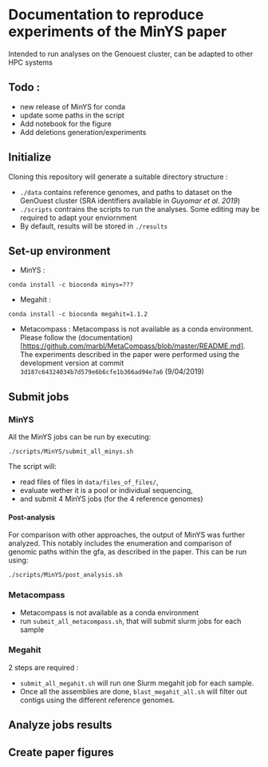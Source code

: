 # Documentation to reproduce experiments of the MinYS paper

Intended to run analyses on the Genouest cluster, can be adapted to other HPC systems

## Todo :
- new release of MinYS for conda
- update some paths in the script
- Add notebook for the figure
- Add deletions generation/experiments


## Initialize

Cloning this repository will generate a suitable directory structure :
- `./data` contains reference genomes, and paths to dataset on the GenOuest cluster (SRA identifiers available in *Guyomar et al. 2019*)
- `./scripts` contrains the scripts to run the analyses. Some editing may be required to adapt your enviornment
- By default, results will be stored in `./results`

## Set-up environment

- MinYS :
```
conda install -c bioconda minys=???
```
- Megahit :
```
conda install -c bioconda megahit=1.1.2
```
- Metacompass :
Metacompass is not available as a conda environment. Please follow the (documentation)[https://github.com/marbl/MetaCompass/blob/master/README.md].
The experiments described in the paper were performed using the development version at commit `3d187c64324034b7d579e6b6cfe1b366ad94e7a6` (9/04/2019)

## Submit jobs

### MinYS

All the MinYS jobs can be run by executing:

```
./scripts/MinYS/submit_all_minys.sh
```

The script will: 

* read files of files in `data/files_of_files/`, 
* evaluate wether it is a pool or individual sequencing, 
* and submit 4 MinYS jobs (for the 4 reference genomes)

#### Post-analysis

For comparison with other approaches, the output of MinYS was further analyzed. This notably includes the enumeration and comparison of genomic paths within the gfa, as described in the paper.
This can be run using:

```
./scripts/MinYS/post_analysis.sh
```



### Metacompass

- Metacompass is not available as a conda environment
- run `submit_all_metacompass.sh`, that will submit slurm jobs for each sample

### Megahit

2 steps are required :
- `submit_all_megahit.sh` will run one Slurm megahit job for each sample.
- Once all the assemblies are done, `blast_megahit_all.sh` will filter out contigs using the different reference genomes.


## Analyze jobs results

## Create paper figures
